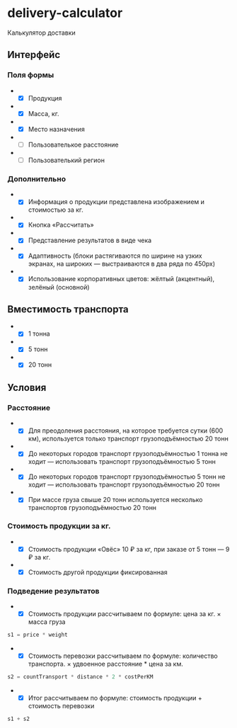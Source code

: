 # delivery-calculator
Калькулятор доставки

## Интерфейс
### Поля формы
* * [x] Продукция
* * [x] Масса, кг.
* * [x] Место назначения
* * [ ] Пользователькое расстояние
* * [ ] Пользователький регион
### Дополнительно
* * [x] Информация о продукции представлена изображением и стоимостью за кг.
* * [x] Кнопка «Рассчитать»
* * [x] Представление результатов в виде чека
* * [x] Адаптивность (блоки растягиваются по ширине на узких экранах, на широких — выстраиваются в два ряда по 450px)
* * [x] Использование корпоративных цветов: жёлтый (акцентный), зелёный (основной)

## Вместимость транспорта
* * [x] 1 тонна
* * [x] 5 тонн
* * [x] 20 тонн

## Условия
### Расстояние
* * [x] Для преодоления расстояния, на которое требуется сутки (600 км), используется только транспорт грузоподъёмностью 20 тонн
* * [x] До некоторых городов транспорт грузоподъёмностью 1 тонна не ходит — использовать транспорт грузоподъёмностью 5 тонн
* * [x] До некоторых городов транспорт грузоподъёмностью 5 тонн не ходит — использовать транспорт грузоподъёмностью 20 тонн
* * [x] При массе груза свыше 20 тонн используется несколько транспортов грузоподъёмностью 20 тонн
### Стоимость продукции за кг.
* * [x] Стоимость продукции «Овёс» 10 ₽ за кг, при заказе от 5 тонн — 9 ₽ за кг.
* * [x] Стоимость другой продукции фиксированная
### Подведение результатов
* * [x] Стоимость продукции рассчитываем по формуле: цена за кг. × масса груза
~~~javascript
s1 = price * weight
~~~
* * [x] Стоимость перевозки рассчитываем по формуле: количество транспорта. × удвоенное расстояние * цена за км.
~~~javascript
s2 = countTransport * distance * 2 * costPerKM
~~~
* * [x] Итог рассчитываем по формуле: стоимость продукции + стоимость перевозки
~~~javascript
s1 + s2
~~~
